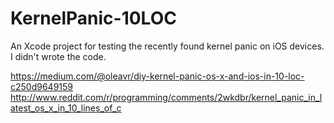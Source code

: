# KernelPanic-10LOC

An Xcode project for testing the recently found kernel panic on iOS devices.
I didn't wrote the code.

https://medium.com/@oleavr/diy-kernel-panic-os-x-and-ios-in-10-loc-c250d9649159
http://www.reddit.com/r/programming/comments/2wkdbr/kernel_panic_in_latest_os_x_in_10_lines_of_c
